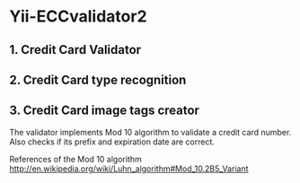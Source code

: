 Yii-ECCvalidator2
=================


## 1. Credit Card Validator
## 2. Credit Card type recognition
## 3. Credit Card image tags creator
 
The validator implements Mod 10 algorithm to validate a credit card number.  
Also checks if its prefix and expiration date are correct.
  
References of the Mod 10 algorithm
http://en.wikipedia.org/wiki/Luhn_algorithm#Mod_10.2B5_Variant
